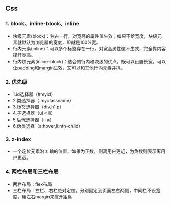 ## Css

### 1. block、inline-block、inline
* 块级元素(block)：独占一行，对宽高的属性值生效；如果不给宽度，块级元素就默认为浏览器的宽度，即就是100%宽。
* 行内元素(inline)：可以多个标签存在一行，对宽高属性值不生效，完全靠内容撑开宽高。
* 行内块元素(inline-block)：结合的行内和块级的优点，既可以设置长宽，可以让padding和margin生效，又可以和其他行内元素并排。

### 2. 优先级
* 1.id选择器（#myid）
* 2.类选择器（.myclassname）
* 3.标签选择器（div,h1,p）
* 4.子选择器（ul < li）
* 5.后代选择器（li a）
* 6.伪类选择（a:hover,li:nth-child）

### 3. z-index
* 一个定位元素沿 z 轴的位置，如果为正数，则离用户更近，为负数则表示离用户更远。

### 4. 两栏布局和三栏布局
* 两栏布局：flex布局
* 三栏布局：左栏、右栏绝对定位，分别固定到页面左右两侧，中间栏不设宽度，用左右margin来撑开距离
